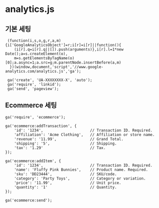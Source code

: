 # analytics.js

## 기본 세팅

     (function(i,s,o,g,r,a,m){i['GoogleAnalyticsObject']=r;i[r]=i[r]||function(){
      	(i[r].q=i[r].q||[]).push(arguments)},i[r].l=1*new Date();a=s.createElement(o),
    	m=s.getElementsByTagName(o)[0];a.async=1;a.src=g;m.parentNode.insertBefore(a,m)
      })(window,document,'script','//www.google-analytics.com/analytics.js','ga');
    
     ga('create', 'UA-XXXXXXXX-X', 'auto');
     ga('require', 'linkid');
     ga('send', 'pageview');

## Ecommerce 세팅
 
    ga('require', 'ecommerce');
    
    ga('ecommerce:addTransaction', {
        'id': '1234',                     // Transaction ID. Required.
        'affiliation': 'Acme Clothing',   // Affiliation or store name.
        'revenue': '11.99',               // Grand Total.
        'shipping': '5',                  // Shipping.
        'tax': '1.29'                     // Tax.
    });

    ga('ecommerce:addItem', {
        'id': '1234',                     // Transaction ID. Required.
        'name': 'Fluffy Pink Bunnies',    // Product name. Required.
        'sku': 'DD23444',                 // SKU/code.
        'category': 'Party Toys',         // Category or variation.
        'price': '11.99',                 // Unit price.
        'quantity': '1'                   // Quantity.
    });

    ga('ecommerce:send');
